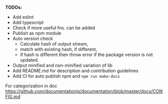 **TODOs:**

- Add eslint
- Add typescript
- Check if more useful fns. can be added
- Publish as npm module
- Auto version check 
	- Calculate hash of output stream, 
	- match with existing hash, if different, 
	- if hash is different then throw error if the package version is not updated. 
- Output minified and non-minified variation of lib
- Add README.md for description and contribution guidelines
- Add CI for auto publish npm and `npm run make-docs` 


For categorization in doc
https://github.com/documentationjs/documentation/blob/master/docs/CONFIG.md

